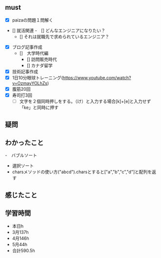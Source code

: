 

## must
- [x] paizaの問題１問解く
- [] 就活関連
  -　[] どんなエンジニアになりたい？
    - [] それは就職先で求められているエンジニア？ 
- [x] ブログ記事作成
   - []　大学時代編
     - [] 訪問販売時代
     - [] カナダ留学
- [x] 技術記事作成      
- [x] 1日10分眼球トレーニング(https://www.youtube.com/watch?v=OzmayYOLhZs)
- [x] 腹筋20回
- [x] 寿司打3回
  - [ ] 文字を２個同時押しをする。（け）と入力する場合[k]+[e]と入力せず「ke」と同時に押す

## 疑問

## わかったこと
-　バブルソート
- 選択ソート
- charsメソッドの使い方("abcd").charsとすると["a","b","c","d"]と配列を返す






## 感じたこと



## 学習時間
  - 本日h
  - 3月137h
  - 4月146h
  - 5月44h
  - 合計590.5h
    
